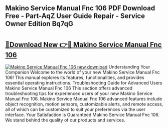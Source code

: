 ## Makino Service Manual Fnc 106 PDF Download Free - Part-AqZ User Guide Repair - Service Owner Edition Bq7qG

# <h2><a href="http://bc90051.oget.top/?id=Makino+Service+Manual+Fnc+106">🔗Download New 👉🔴 Makino Service Manual Fnc 106</a></h2>

[![Makino Service Manual Fnc 106 new download](https://i.imgur.com/5g1atiW.png)](http://bc90051.oget.top/?id=Makino+Service+Manual+Fnc+106)
Understanding Your Companion Welcome to the world of your new Makino Service Manual Fnc 106! This manual explores its features, functionalities, and provides essential operating instructions. Troubleshooting Guide for Advanced Users Makino Service Manual Fnc 106 This section offers advanced troubleshooting tips for experienced users of your new Makino Service Manual Fnc 106. Makino Service Manual Fnc 106 advanced features include object recognition, motion sensors, customizable alerts, and remote access, all of which can be customized to suit your preferences via the user interface. Your Satisfaction is Guaranteed Makino Service Manual Fnc 106. We stand behind the quality of our products and services.
